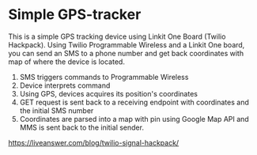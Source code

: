 # Simple GPS-tracker
This is a simple GPS tracking device using Linkit One Board (Twilio Hackpack).
Using Twilio Programmable Wireless and a Linkit One board, you can send an SMS to a phone number
and get back coordinates with map of where the device is located.

1. SMS triggers commands to Programmable Wireless
2. Device interprets command
3. Using GPS, devices acquires its position's coordinates
4. GET request is sent back to a receiving endpoint with coordinates and the initial SMS number
5. Coordinates are parsed into a map with pin using Google Map API and MMS is sent back to the initial sender.

https://liveanswer.com/blog/twilio-signal-hackpack/
